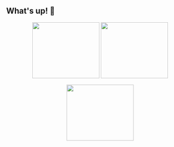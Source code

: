 ## What's up! 👋

<p align="center">
  <img src="https://github-readme-stats.vercel.app/api?username=LucasGGiachetto&theme=vue-dark&show_icons=true&hide_border=false&count_private=true" height="150" width="180" />
  <img src="https://github-readme-streak-stats.herokuapp.com/?user=LucasGGiachetto&theme=vue-dark&hide_border=false" height="150" width="180" />
</p>

<p align="center">
  <img src="https://github-readme-stats.vercel.app/api/top-langs/?username=LucasGGiachetto&theme=vue-dark&hide_border=false&layout=compact" height="150" width="180" />
</p>
